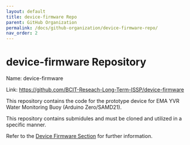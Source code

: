 ```yaml
---
layout: default
title: device-firmware Repo
parent: GitHub Organization
permalink: /docs/github-organization/device-firmware-repo/
nav_order: 2
---
```


# device-firmware Repository

Name: device-firmware

Link: <a href="https://github.com/BCIT-Reseach-Long-Term-ISSP/device-firmware">https://github.com/BCIT-Reseach-Long-Term-ISSP/device-firmware</a>

This repository contains the code for the prototype device for EMA YVR Water Monitoring Buoy (Arduino Zero/SAMD21).

This repository contains submidules and must be cloned and utilized in a specific manner.

Refer to the <a href="https://bcit-reseach-long-term-issp.github.io/docs/firmware/">Device Firmware Section</a> for further information.
